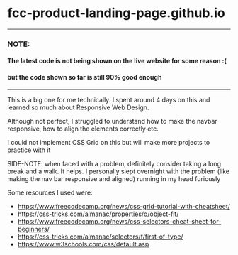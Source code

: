 # fcc-product-landing-page.github.io

--------------------------------
### NOTE: 
#### The latest code is not being shown on the live website for some reason :(
#### but the code shown so far is still 90% good enough 
--------------------------------
This is a big one for me technically. I spent around 4 days on this and learned so much about Responsive Web Design.

Although not perfect, I struggled to understand how to make the navbar responsive, how to align the elements correctly etc.

I could not implement CSS Grid on this but will make more projects to practice with it

SIDE-NOTE:
when faced with a problem, definitely consider taking a long break and a walk. It helps.
I personally slept overnight with the problem (like making the nav bar responsive and aligned) running in my head furiously

Some resources I used were:
- https://www.freecodecamp.org/news/css-grid-tutorial-with-cheatsheet/
- https://css-tricks.com/almanac/properties/o/object-fit/
- https://www.freecodecamp.org/news/css-selectors-cheat-sheet-for-beginners/
- https://css-tricks.com/almanac/selectors/f/first-of-type/
- https://www.w3schools.com/css/default.asp
